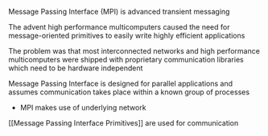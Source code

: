 
Message Passing Interface (MPI) is advanced transient messaging

The advent high performance multicomputers caused the need for message-oriented primitives to easily write highly efficient applications

The problem was that most interconnected networks and high performance multicomputers were shipped with proprietary communication libraries which need to be hardware independent

Message Passing Interface is designed for parallel applications and assumes communication takes place within a known group of processes

- MPI makes use of underlying network

[[Message Passing Interface Primitives]] are used for communication

